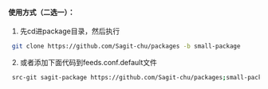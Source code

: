 
#### 使用方式（二选一）：

1. 先cd进package目录，然后执行

```bash
 git clone https://github.com/Sagit-chu/packages -b small-package
```
2. 或者添加下面代码到feeds.conf.default文件

```bash
 src-git sagit-package https://github.com/Sagit-chu/packages;small-package
```











